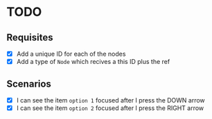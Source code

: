 # TODO

## Requisites

- [x] Add a unique ID for each of the nodes
- [x] Add a type of `Node` which recives a this ID plus the ref

## Scenarios

- [x] I can see the item `option 1` focused after I press the DOWN arrow
- [x] I can see the item `option 2` focused after I press the RIGHT arrow
